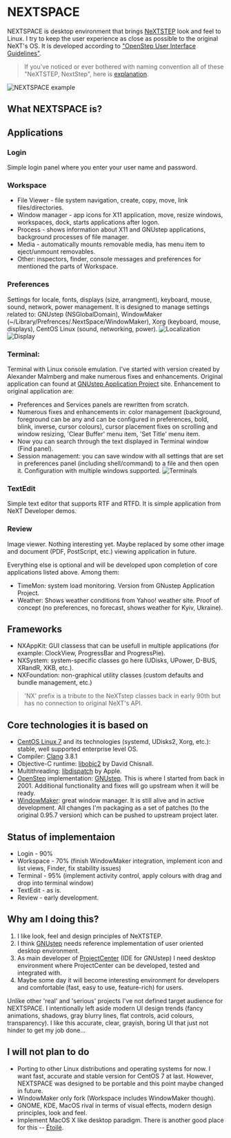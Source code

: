 # NEXTSPACE

NEXTSPACE is desktop environment that brings [NeXTSTEP](https://en.wikipedia.org/wiki/NeXTSTEP) look and feel to Linux. I try to keep the user experience as close as possible to the original NeXT's OS. It is developed according to ["OpenStep User Interface Guidelines"](http://www.gnustep.org/resources/documentation/OpenStepUserInterfaceGuidelines.pdf).
> If you've noticed or ever bothered with naming convention all of these "NeXTSTEP, NextStep", here is [explanation](https://github.com/trunkmaster/nextspace/blob/master/Documentation/OpenStep%20Confusion.md).

![NEXTSPACE example](https://github.com/trunkmaster/nextspace/blob/master/Documentation/NEXTSPACE_Screenshot.png)

## What NEXTSPACE is?
## Applications
### Login
Simple login panel where you enter your user name and password.
### Workspace
* File Viewer - file system navigation, create, copy, move, link files/directories.
* Window manager - app icons for X11 application, move, resize windows, workspaces, dock, starts applications after logon.
* Process - shows information about X11 and GNUstep applications, background processes of file manager.
* Media - automatically mounts removable media, has menu item to eject/unmount removables.
* Other: inspectors, finder, console messages and preferences for mentioned the parts of Workspace.
### Preferences
Settings for locale, fonts, displays (size, arrangment), keyboard, mouse, sound, network, power management. It is designed to manage settings related to: GNUstep (NSGlobalDomain), WindowMaker (~/Library/Prefrences/.NextSpace/WindowMaker), Xorg (keyboard, mouse, displays), CentOS Linux (sound, networking, power).
![Localization](Documentation/Preferences-Localization.png) ![Display](Documentation/Preferences-Display.png)
### Terminal: 
Terminal with Linux console emulation. I've started with version created by Alexander Malmberg and make numerous fixes and enhancements. Original application can found at [GNUstep Application Project](http://www.nongnu.org/gap/terminal/index.html) site. Enhancement to original application are:
* Preferences and Services panels are rewritten from scratch.
* Numerous fixes and enhancements in: color management (background, foreground can be any and can be configured in preferences, bold, blink, inverse, cursor colours), cursor placement fixes on scrolling and window resizing, 'Clear Buffer' menu item, 'Set Title' menu item.
* Now you can search through the text displayed in Terminal window (Find panel).
* Session management: you can save window with all settings that are set in preferences panel (including shell/command) to a file and then open it. Configuration with multiple windows supported.
![Terminals](Documentation/Terminals.png)
### TextEdit
Simple text editor that supports RTF and RTFD. It is simple application from NeXT Developer demos.
### Review
Image viewer. Nothing interesting yet. Maybe replaced by some other image and document (PDF, PostScript, etc.) viewing application in future.

Everything else is optional and will be developed upon completion of core applications listed above. Among them:
* TimeMon: system load monitoring. Version from GNustep Application Project.
* Weather: Shows weather conditions from Yahoo! weather site. Proof of concept (no preferences, no forecast, shows weather for Kyiv, Ukraine).

## Frameworks
* NXAppKit: GUI classess that can be usefull in multiple applications (for example: ClockView, ProgressBar and ProgressPie).
* NXSystem: system-specific classes go here (UDisks, UPower, D-BUS, XRandR, XKB, etc.).
* NXFoundation: non-graphical utility classes (custom defaults and bundle management, etc.)
>'NX' prefix is a tribute to the NeXTstep classes back in early 90th but has no connection to original NeXT's API.

## Core technologies it is based on
* [CentOS Linux 7](https://www.centos.org) and its technologies (systemd, UDisks2, Xorg, etc.): stable, well supported enterprise level OS.
* Compiler: [Clang](http://www.llvm.org/) 3.8.1
* Objective-C runtime: [libobjc2](https://github.com/gnustep/libobjc2) by David Chisnall.
* Multithreading: [libdispatch](https://github.com/apple/swift-corelibs-libdispatch) by Apple.
* [OpenStep](https://en.wikipedia.org/wiki/OpenStep) implementation: [GNUstep](http://www.gnustep.org). This is where I started from back in 2001. Additional functionality and fixes will go upstream when it will be ready.
* [WindowMaker](https://windowmaker.org/): great window manager. It is still alive and in active development. All changes I'm packaging as a set of patches (to the original 0.95.7 version) which can be pushed to upstream project later.

## Status of implementaion
* Login - 90%
* Workspace - 70% (finish WindowMaker integration, implement icon and list views, Finder, fix stability issues)
* Terminal - 95% (implement activity control, apply colours with drag and drop into terminal window)
* TextEdit - as is.
* Review - early development.

## Why am I doing this?
1. I like look, feel and design principles of NeXTSTEP.
2. I think [GNUstep](http://www.gnustep.org) needs reference implementation of user oriented desktop environment.
3. As main developer of [ProjectCenter](http://www.gnustep.org/experience/ProjectCenter.html) (IDE for GNUstep) I need desktop environment where ProjectCenter can be developed, tested and integrated with.
4. Maybe some day it will become interesting environment for developers and comfortable (fast, easy to use, feature-rich) for users.

Unlike other 'real' and 'serious' projects I've not defined target audience for NEXTSPACE. I intentionally left aside modern UI design trends (fancy animations, shadows, gray blurry lines, flat controls, acid colours, transparency). I like this accurate, clear, grayish, boring UI that just not hinder to get my job done...

## I will not plan to do
* Porting to other Linux distributions and operating systems for now. I want fast, accurate and stable version for CentOS 7 at last. However, NEXTSPACE was designed to be portable and this point maybe changed in future.
* WindowMaker only fork (Workspace includes WindowMaker though).
* GNOME, KDE, MacOS rival in terms of visual effects, modern design principles, look and feel.
* Implement MacOS X like desktop paradigm. There is another good place for this -- [Étoilé](http://etoileos.com).
